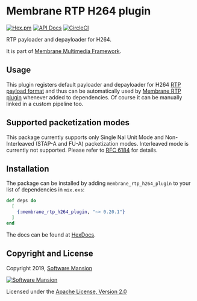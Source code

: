 # Membrane RTP H264 plugin
[![Hex.pm](https://img.shields.io/hexpm/v/membrane_rtp_h264_plugin.svg)](https://hex.pm/packages/membrane_rtp_h264_plugin)
[![API Docs](https://img.shields.io/badge/api-docs-yellow.svg?style=flat)](https://hexdocs.pm/membrane_rtp_h264_plugin/)
[![CircleCI](https://circleci.com/gh/membraneframework/membrane_rtp_h264_plugin.svg?style=svg)](https://circleci.com/gh/membraneframework/membrane_rtp_h264_plugin)

RTP payloader and depayloader for H264.

It is part of [Membrane Multimedia Framework](https://membraneframework.org).

## Usage

This plugin registers default payloader and depayloader for H264 [RTP payload format](https://hexdocs.pm/membrane_rtp_format/Membrane.RTP.PayloadFormat.html) and thus can be automatically used by [Membrane RTP plugin](https://hexdocs.pm/membrane_rtp_plugin) whenever added to dependencies. Of course it can be manually linked in a custom pipeline too.

## Supported packetization modes

This package currently supports only
Single Nal Unit Mode and Non-Interleaved (STAP-A and FU-A) packetization modes.
Interleaved mode is currently not supported. Please refer to [RFC 6184](https://tools.ietf.org/html/rfc6184) for details.

## Installation

The package can be installed by adding `membrane_rtp_h264_plugin` to your list of dependencies in `mix.exs`:

```elixir
def deps do
  [
    {:membrane_rtp_h264_plugin, "~> 0.20.1"}
  ]
end
```

The docs can be found at [HexDocs](https://hexdocs.pm/membrane_rtp_h264_plugin).

## Copyright and License

Copyright 2019, [Software Mansion](https://swmansion.com/?utm_source=git&utm_medium=readme&utm_campaign=membrane)

[![Software Mansion](https://logo.swmansion.com/logo?color=white&variant=desktop&width=200&tag=membrane-github)](https://swmansion.com/?utm_source=git&utm_medium=readme&utm_campaign=membrane)

Licensed under the [Apache License, Version 2.0](LICENSE)
